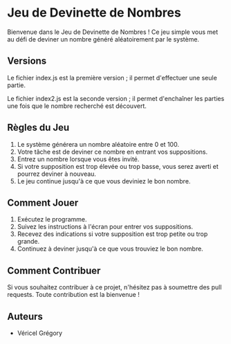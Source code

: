 # Jeu de Devinette de Nombres

Bienvenue dans le Jeu de Devinette de Nombres ! Ce jeu simple vous met au défi de deviner un nombre généré aléatoirement par le système.

## Versions

Le fichier index.js est la première version ; il permet d'effectuer une seule partie.

Le fichier index2.js est la seconde version ; il permet d'enchaîner les parties une fois que le nombre recherché est découvert.

## Règles du Jeu

1. Le système générera un nombre aléatoire entre 0 et 100.
2. Votre tâche est de deviner ce nombre en entrant vos suppositions.
3. Entrez un nombre lorsque vous êtes invité.
4. Si votre supposition est trop élevée ou trop basse, vous serez averti et pourrez deviner à nouveau.
5. Le jeu continue jusqu'à ce que vous deviniez le bon nombre.

## Comment Jouer

1. Exécutez le programme.
2. Suivez les instructions à l'écran pour entrer vos suppositions.
3. Recevez des indications si votre supposition est trop petite ou trop grande.
4. Continuez à deviner jusqu'à ce que vous trouviez le bon nombre.

## Comment Contribuer

Si vous souhaitez contribuer à ce projet, n'hésitez pas à soumettre des pull requests. Toute contribution est la bienvenue !

## Auteurs

- Véricel Grégory
